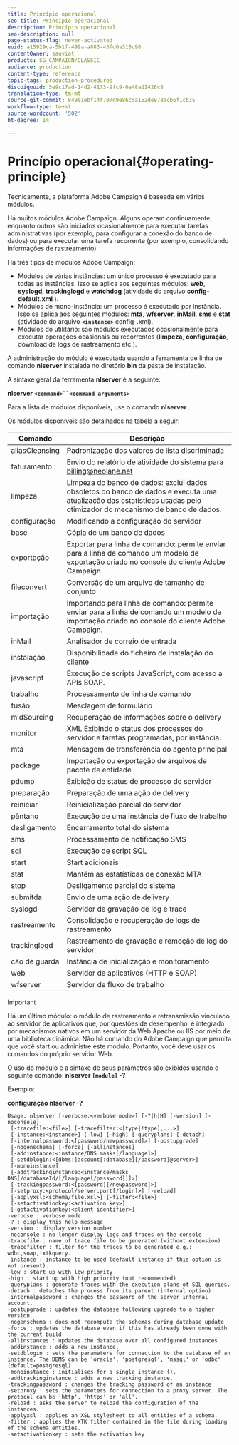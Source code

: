 ```yaml
---
title: Princípio operacional
seo-title: Princípio operacional
description: Princípio operacional
seo-description: null
page-status-flag: never-activated
uuid: a15929ca-5b1f-499a-a883-43fd0a318c98
contentOwner: sauviat
products: SG_CAMPAIGN/CLASSIC
audience: production
content-type: reference
topic-tags: production-procedures
discoiquuid: 5e9c17ad-14d2-4173-9fc9-0e48a21426c8
translation-type: tm+mt
source-git-commit: 849e1ebf14f707d9e86c5a152de978acb6f1cb35
workflow-type: tm+mt
source-wordcount: '502'
ht-degree: 1%

---
```



# Princípio operacional{#operating-principle}

Tecnicamente, a plataforma Adobe Campaign é baseada em vários módulos.

Há muitos módulos Adobe Campaign. Alguns operam continuamente, enquanto outros são iniciados ocasionalmente para executar tarefas administrativas (por exemplo, para configurar a conexão do banco de dados) ou para executar uma tarefa recorrente (por exemplo, consolidando informações de rastreamento).

Há três tipos de módulos Adobe Campaign:

* Módulos de várias instâncias: um único processo é executado para todas as instâncias. Isso se aplica aos seguintes módulos: **web**, **syslogd**, **trackinglogd** e **watchdog** (atividade do arquivo **config-default.xml** ).
* Módulos de mono-instância: um processo é executado por instância. Isso se aplica aos seguintes módulos: **mta**, **wfserver**, **inMail**, **sms** e **stat** (atividade do arquivo **`<instance>`** config-.xml).
* Módulos do utilitário: são módulos executados ocasionalmente para executar operações ocasionais ou recorrentes (**limpeza**, **configuração**, download de logs de rastreamento etc.).

A administração do módulo é executada usando a ferramenta de linha de comando **nlserver** instalada no diretório **bin** da pasta de instalação.

A sintaxe geral da ferramenta **nlserver** é a seguinte:

**nlserver `<command>``<command arguments>`**

Para a lista de módulos disponíveis, use o comando **nlserver** .

Os módulos disponíveis são detalhados na tabela a seguir:

| Comando | Descrição |
|---|---|
| aliasCleansing | Padronização dos valores de lista discriminada |
| faturamento | Envio do relatório de atividade do sistema para billing@neolane.net |
| limpeza | Limpeza do banco de dados: exclui dados obsoletos do banco de dados e executa uma atualização das estatísticas usadas pelo otimizador do mecanismo de banco de dados. |
| configuração | Modificando a configuração do servidor |
| base | Cópia de um banco de dados |
| exportação | Exportar para linha de comando: permite enviar para a linha de comando um modelo de exportação criado no console do cliente Adobe Campaign |
| fileconvert | Conversão de um arquivo de tamanho de conjunto |
| importação | Importando para linha de comando: permite enviar para a linha de comando um modelo de importação criado no console do cliente Adobe Campaign. |
| inMail | Analisador de correio de entrada |
| instalação | Disponibilidade do ficheiro de instalação do cliente |
| javascript | Execução de scripts JavaScript, com acesso a APIs SOAP. |
| trabalho | Processamento de linha de comando |
| fusão | Mesclagem de formulário |
| midSourcing | Recuperação de informações sobre o delivery |
| monitor | XML Exibindo o status dos processos do servidor e tarefas programadas, por instância. |
| mta | Mensagem de transferência do agente principal |
| package | Importação ou exportação de arquivos de pacote de entidade |
| pdump | Exibição de status de processo do servidor |
| preparação | Preparação de uma ação de delivery |
| reiniciar | Reinicialização parcial do servidor |
| pântano | Execução de uma instância de fluxo de trabalho |
| desligamento | Encerramento total do sistema |
| sms | Processamento de notificação SMS |
| sql | Execução de script SQL |
| start | Start adicionais |
| stat | Mantém as estatísticas de conexão MTA |
| stop | Desligamento parcial do sistema |
| submitda | Envio de uma ação de delivery |
| syslogd | Servidor de gravação de log e trace |
| rastreamento | Consolidação e recuperação de logs de rastreamento |
| trackinglogd | Rastreamento de gravação e remoção de log do servidor |
| cão de guarda | Instância de inicialização e monitoramento |
| web | Servidor de aplicativos (HTTP e SOAP) |
| wfserver | Servidor de fluxo de trabalho |

>[!IMPORTANT]
>
>Há um último módulo: o módulo de rastreamento e retransmissão vinculado ao servidor de aplicativos que, por questões de desempenho, é integrado por mecanismos nativos em um servidor da Web Apache ou IIS por meio de uma biblioteca dinâmica. Não há comando do Adobe Campaign que permita que você start ou administre este módulo. Portanto, você deve usar os comandos do próprio servidor Web.

O uso do módulo e a sintaxe de seus parâmetros são exibidos usando o seguinte comando: **nlserver `[module]` -?**

Exemplo:

**configuração nlserver -?**

```
Usage: nlserver [-verbose:<verbose mode>] [-?|h|H] [-version] [-noconsole]
 [-tracefile:<file>] [-tracefilter:<[type|!type],...>]
 [-instance:<instance>] [-low] [-high] [-queryplans] [-detach]
 [-internalpassword:<[password/newpassword]>] [-postupgrade]
 [-nogenschema] [-force] [-allinstances]
 [-addinstance:<instance/DNS masks[/language]>]
 [-setdblogin:<[dbms:]account[:database][/password]@server>]
 [-monoinstance]
 [-addtrackinginstance:<instance/masks DNS[/databaseId/[/language[/password]]]>]
 [-trackingpassword:<[password][/newpassword]>]
 [-setproxy:<protocol/server:port[/login]>] [-reload]
 [-applyxsl:<schema/file.xsl>] [-filter:<file>]
 [-setactivationkey:<activation key>]
 [-getactivationkey:<client identifier>]
-verbose : verbose mode
-? : display this help message
-version : display version number
-noconsole : no longer display logs and traces on the console
-tracefile : name of trace file to be generated (without extension)
-tracefilter : filter for the traces to be generated e.g.: wdbc,soap,!xtkquery.
-instance : instance to be used (default instance if this option is not present).
-low : start up with low priority
-high : start up with high priority (not recommended)
-queryplans : generate traces with the execution plans of SQL queries.
-detach : detaches the process from its parent (internal option)
-internalpassword : changes the password of the server internal account.
-postupgrade : updates the database following upgrade to a higher version. 
-nogenschema : does not recompute the schemas during database update
-force : updates the database even if this has already been done with the current build 
-allinstances : updates the database over all configured instances
-addinstance : adds a new instance.
-setdblogin : sets the parameters for connection to the database of an instance. The DBMS can be 'oracle', 'postgresql', 'mssql' or 'odbc' (default=postgresql)
-monoinstance : initialises for a single instance ().
-addtrackinginstance : adds a new tracking instance.
-trackingpassword : changes the tracking password of an instance
-setproxy : sets the parameters for connection to a proxy server. The protocol can be 'http', 'https' or 'all'.
-reload : asks the server to reload the configuration of the instances. 
-applyxsl : applies an XSL stylesheet to all entities of a schema. 
-filter : applies the XTK filter contained in the file during loading of the schema entities.
-setactivationkey : sets the activation key
```

